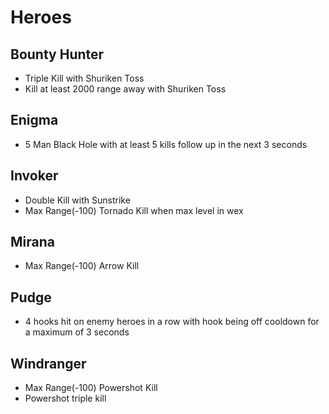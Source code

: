 Heroes
======
Bounty Hunter
-------------
* Triple Kill with Shuriken Toss
* Kill at least 2000 range away with Shuriken Toss

Enigma
------
* 5 Man Black Hole with at least 5 kills follow up in the next 3 seconds

Invoker
-------
* Double Kill with Sunstrike
* Max Range(-100) Tornado Kill when max level in wex

Mirana
------
* Max Range(-100) Arrow Kill

Pudge
-----
* 4 hooks hit on enemy heroes in a row with hook being off cooldown for a maximum of 3 seconds

Windranger
----------
* Max Range(-100) Powershot Kill
* Powershot triple kill
